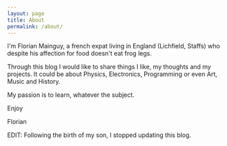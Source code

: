 ```yaml
---
layout: page
title: About
permalink: /about/
---
```

I'm Florian Mainguy, a french expat living in England (Lichfield, Staffs) who despite his affection for food doesn't eat frog legs. 

Through this blog I would like to share things I like, my thoughts and my projects. It could be about Physics, Electronics, Programming or even Art, Music and History.

My passion is to learn, whatever the subject.

Enjoy

Florian

EDIT: Following the birth of my son, I stopped updating this blog.
